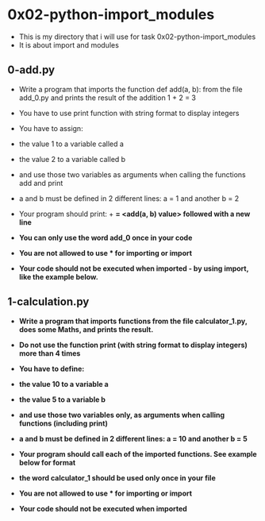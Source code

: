 # 0x02-python-import_modules
- This is my directory that i will use for task 0x02-python-import_modules
- It is about import and modules

## 0-add.py
- Write a program that imports the function def add(a, b): from the file add_0.py and prints the result of the addition 1 + 2 = 3

- You have to use print function with string format to display integers
- You have to assign:
- the value 1 to a variable called a
- the value 2 to a variable called b
- and use those two variables as arguments when calling the functions add and print
- a and b must be defined in 2 different lines: a = 1 and another b = 2
- Your program should print: <a value> + <b value> = <add(a, b) value> followed with a new line
- You can only use the word add_0 once in your code
- You are not allowed to use * for importing or __import__
- Your code should not be executed when imported - by using __import__, like the example below.
## 1-calculation.py
- Write a program that imports functions from the file calculator_1.py, does some Maths, and prints the result.

- Do not use the function print (with string format to display integers) more than 4 times
- You have to define:
- the value 10 to a variable a
- the value 5 to a variable b
- and use those two variables only, as arguments when calling functions (including print)
- a and b must be defined in 2 different lines: a = 10 and another b = 5
- Your program should call each of the imported functions. See example below for format
- the word calculator_1 should be used only once in your file
- You are not allowed to use * for importing or __import__
- Your code should not be executed when imported

## 
